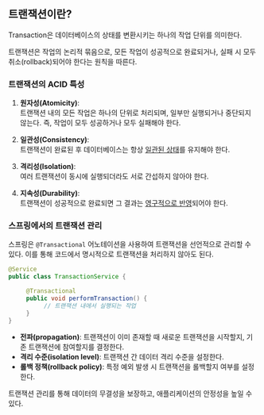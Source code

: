 ## 트랜잭션이란?

Transaction은 데이터베이스의 상태를 변환시키는 하나의 작업 단위를 의미한다. 

트랜잭션은 작업의 논리적 묶음으로, 모든 작업이 성공적으로 완료되거나, 실패 시 모두 취소(rollback)되어야 한다는 원칙을 따른다.

### 트랜잭션의 ACID 특성

1. **원자성(Atomicity)**:  
    트랜잭션 내의 모든 작업은 하나의 단위로 처리되며, 일부만 실행되거나 중단되지 않는다. 즉, 작업이 모두 성공하거나 모두 실패해야 한다.

2. **일관성(Consistency)**:  
    트랜잭션이 완료된 후 데이터베이스는 항상 <u>일관된 상태</u>를 유지해야 한다.

3. **격리성(Isolation)**:  
    여러 트랜잭션이 동시에 실행되더라도 서로 간섭하지 않아야 한다.

4. **지속성(Durability)**:  
    트랜잭션이 성공적으로 완료되면 그 결과는 <u>영구적으로 반영</u>되어야 한다.

### 스프링에서의 트랜잭션 관리

스프링은 `@Transactional` 어노테이션을 사용하여 트랜잭션을 선언적으로 관리할 수 있다. 이를 통해 코드에서 명시적으로 트랜잭션을 처리하지 않아도 된다.

```java
@Service
public class TransactionService {

     @Transactional
     public void performTransaction() {
          // 트랜잭션 내에서 실행되는 작업
     }
}
```

- **전파(propagation)**: 트랜잭션이 이미 존재할 때 새로운 트랜잭션을 시작할지, 기존 트랜잭션에 참여할지를 결정한다.
- **격리 수준(isolation level)**: 트랜잭션 간 데이터 격리 수준을 설정한다.
- **롤백 정책(rollback policy)**: 특정 예외 발생 시 트랜잭션을 롤백할지 여부를 설정한다.

트랜잭션 관리를 통해 데이터의 무결성을 보장하고, 애플리케이션의 안정성을 높일 수 있다.
